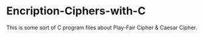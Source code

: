 # Encription-Ciphers-with-C
This is some sort of C program files about Play-Fair Cipher &amp; Caesar Cipher.
